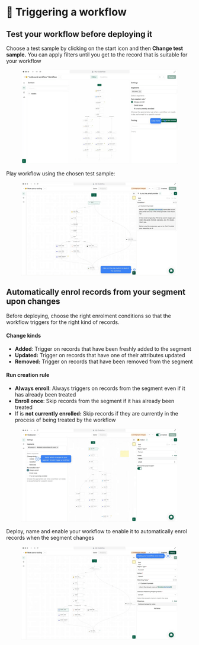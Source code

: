 # 🚀 Triggering a workflow

## Test your workflow before deploying it



Choose a test sample by clicking on the start icon and then **Change test sample.** You can apply filters until you get to the record that is suitable for your workflow

<figure><img src="../../.gitbook/assets/Test sample.gif" alt=""><figcaption></figcaption></figure>

Play workflow using the chosen test sample:

<figure><img src="../../.gitbook/assets/Play workflow.gif" alt=""><figcaption></figcaption></figure>



## Automatically enrol records from your segment upon changes



Before deploying, choose the right enrolment conditions so that the workflow triggers for the right kind of records.

#### **Change kinds**

* **Added**: Trigger on records that have been freshly added to the segment
* **Updated:** Trigger on records that have one of their attributes updated&#x20;
* **Removed:** Trigger on records that have been removed from the segment

#### **Run creation rule**

* **Always enroll**: Always triggers on records from the segment even if it has already been treated
* **Enroll once**: Skip records from the segment if it has already been treated
* If is **not currently enrolled:** Skip records if they are currently in the process of being treated by the workflow

<figure><img src="../../.gitbook/assets/Enrolment rules.gif" alt=""><figcaption></figcaption></figure>

Deploy, name and enable your workflow to enable it to automatically enrol records when the segment changes

<figure><img src="../../.gitbook/assets/Deploy and enable workflow.gif" alt=""><figcaption></figcaption></figure>



